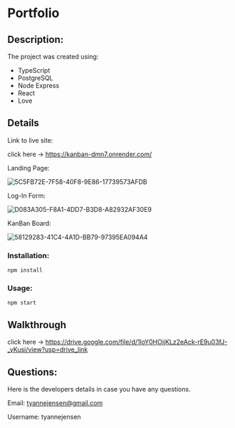
# Portfolio
## Description:
The project was created using:
 - TypeScript
 - PostgreSQL
 - Node Express
 - React
 - Love

## Details

Link to live site: 

click here &rarr; https://kanban-dmn7.onrender.com/

Landing Page:

![5C5FB72E-7F58-40F8-9E86-17739573AFDB](https://github.com/user-attachments/assets/3d3bdb07-2660-440e-9ac9-bcc86704652a)


Log-In Form:

![D083A305-F8A1-4DD7-B3D8-A82932AF30E9](https://github.com/user-attachments/assets/412ef679-603b-49f4-9079-9e88bc600333)

KanBan Board:

![58129283-41C4-4A1D-BB79-97395EA094A4](https://github.com/user-attachments/assets/a96d1cf3-4ddf-42b4-8202-5d3cb4e1b9e4)


### Installation:
`npm install`

### Usage:
`npm start`


## Walkthrough
click here &rarr; [https://drive.google.com/file/d/1loY0HOijKLz2eAck-rE9u03fJ-_yKusi/view?usp=drive_link
](https://drive.google.com/file/d/1s0uaV79ALqV5u4OxL3ZUiMU8ETr64hLf/view?usp=drive_link)

## Questions:
Here is the developers details in case you have any questions.

Email: tyannejensen@gmail.com

Username: tyannejensen 




